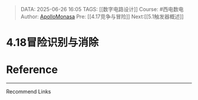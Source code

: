 > DATA: 2025-06-26 16:05
> TAGS: [[数字电路设计]]
> Course: #西电数电 
> Author: [ApolloMonasa](https://github.com/ApolloMonasa)
> Pre: [[4.17竞争与冒险]]
> Next:[[5.1触发器概述]]


# 4.18冒险识别与消除


# Reference


---
Recommend Links
